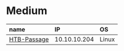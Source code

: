 # Medium

| name                          | IP           | OS    |
| :---------------------------- | :----------- | :---- |
| [HTB-Passage](htb-passage.md) | 10.10.10.204 | Linux |